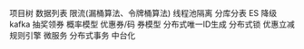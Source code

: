 项目树
	数据列表
		限流(漏桶算法、令牌桶算法)
		线程池隔离
		分库分表
		ES
		降级
		kafka
	抽奖领券
		概率模型
	优惠券/码
		券模型
		分布式唯一ID生成
		分布式锁
	优惠立减
		规则引擎
		微服务
		分布式事务
		中台化